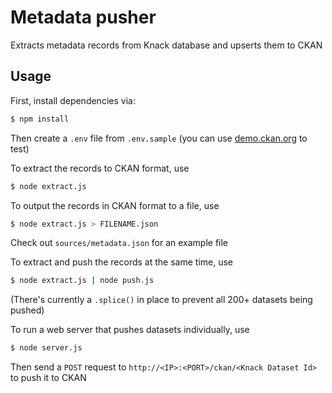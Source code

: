# Metadata pusher
Extracts metadata records from Knack database and upserts them to CKAN

## Usage

First, install dependencies via:
```bash
$ npm install
```

Then create a `.env` file from `.env.sample` (you can use [demo.ckan.org](http://demo.ckan.org) to test)

To extract the records to CKAN format, use
```bash
$ node extract.js
```

To output the records in CKAN format to a file, use
```bash
$ node extract.js > FILENAME.json
```
Check out `sources/metadata.json` for an example file

To extract and push the records at the same time, use
```bash
$ node extract.js | node push.js
```
(There's currently a `.splice()` in place to prevent all 200+ datasets being pushed)

To run a web server that pushes datasets individually, use
```bash
$ node server.js
```
Then send a `POST` request to `http://<IP>:<PORT>/ckan/<Knack Dataset Id>` to push it to CKAN

